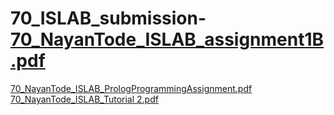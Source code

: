 # 70_ISLAB_submission-[70_NayanTode_ISLAB_assignment1B.pdf](https://github.com/NAYANTODE/70_ISLAB_submission-/files/7449482/70_NayanTode_ISLAB_assignment1B.pdf)
[70_NayanTode_ISLAB_PrologProgrammingAssignment.pdf](https://github.com/NAYANTODE/70_ISLAB_submission-/files/7449483/70_NayanTode_ISLAB_PrologProgrammingAssignment.pdf)
[70_NayanTode_ISLAB_Tutorial 2.pdf](https://github.com/NAYANTODE/70_ISLAB_submission-/files/7449484/70_NayanTode_ISLAB_Tutorial.2.pdf)
